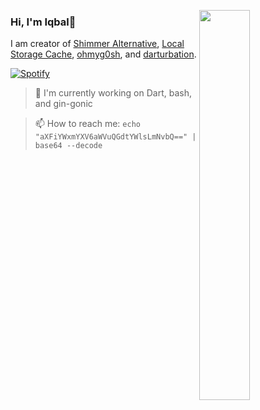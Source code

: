 <a href="#"><img src="https://res.cloudinary.com/dsj3e4obt/image/upload/v1752468472/Screenshot_2025-07-14_110900-removebg-preview_cb82ik.png" align="right" width="40%"></a>

### Hi, I'm Iqbal👋
I am creator of [Shimmer Alternative](https://pub.dev/packages/shimmer_alternative), [Local Storage Cache](https://pub.dev/packages/local_storage_cache), [ohmyg0sh](https://pub.dev/packages/ohmyg0sh), and [darturbation](https://github.com/mathtechstudio/darturbation).

[![Spotify](https://novatorem.bgstatic.vercel.app/api/spotify)](https://open.spotify.com/user/312jhimd3fjv2utzftuayfkl7bwa?si=642852a91dff4288)

> 🔭 I'm currently working on Dart, bash, and gin-gonic

> 📫 How to reach me: `echo "aXFiYWxmYXV6aWVuQGdtYWlsLmNvbQ==" | base64 --decode`
